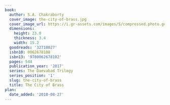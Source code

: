 ```yaml
---
book:
  author: S.A. Chakraborty
  cover_image: the-city-of-brass.jpg
  cover_image_url: https://i.gr-assets.com/images/S/compressed.photo.goodreads.com/books/1491417547l/32718027._SX98_.jpg
  dimensions:
    height: 23.0
    thickness: 3.4
    width: 15.2
  goodreads: '32718027'
  isbn10: 0062678108
  isbn13: '9780062678102'
  pages: 544
  publication_year: '2017'
  series: The Daevabad Trilogy
  series_position: '1'
  slug: the-city-of-brass
  title: The City of Brass
plan:
  date_added: '2018-08-27'
---
```

